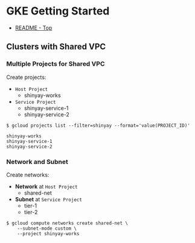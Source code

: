 # GKE Getting Started
- [README - Top](README.md)

## Clusters with Shared VPC
### Multiple Projects for Shared VPC
Create projects:

- `Host Project`
  - shinyay-works
- `Service Project`
  - shinyay-service-1
  - shinyay-service-2

```
$ gcloud projects list --filter=shinyay --format='value(PROJECT_ID)'

shinyay-works
shinyay-service-1
shinyay-service-2
```

### Network and Subnet
Create networks:

- **Network** at `Host Project`
  - shared-net
- **Subnet** at `Service Project`
  - tier-1
  - tier-2

```
$ gcloud compute networks create shared-net \
    --subnet-mode custom \
    --project shinyay-works
```